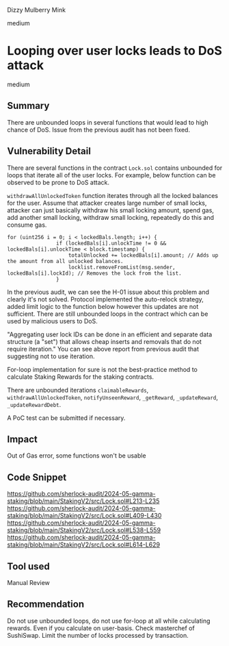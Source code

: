 Dizzy Mulberry Mink

medium

# Looping over user locks leads to DoS attack

medium

## Summary

There are unbounded loops in several functions that would lead to high chance of DoS. Issue from the previous audit has not been fixed.

## Vulnerability Detail

There are several functions in the contract `Lock.sol` contains unbounded for loops that iterate all of the user locks.
For example, below function can be observed to be prone to DoS attack.

`withdrawAllUnlockedToken` function iterates through all the locked balances for the user. Assume that attacker creates large number of small locks, attacker can just basically withdraw his small locking amount, spend gas, add another small locking, withdraw small locking, repeatedly do this and consume gas.
```
for (uint256 i = 0; i < lockedBals.length; i++) {
                if (lockedBals[i].unlockTime != 0 && lockedBals[i].unlockTime < block.timestamp) {
                    totalUnlocked += lockedBals[i].amount; // Adds up the amount from all unlocked balances.
                    locklist.removeFromList(msg.sender, lockedBals[i].lockId); // Removes the lock from the list.
                }
```
In the previous audit, we can see the H-01 issue about this problem and clearly it's not solved. Protocol implemented the auto-relock strategy, added limit logic to the function below however this updates are not sufficient. There are still unbounded loops in the contract which can be used by malicious users to DoS.

"Aggregating user lock IDs can be done in an efficient and separate data structure (a "set") that allows cheap inserts and removals that do not require iteration."
You can see above report from previous audit that suggesting not to use iteration.

For-loop implementation for sure is not the best-practice method to calculate Staking Rewards for the staking contracts.

There are unbounded iterations `claimableRewards`, `withdrawAllUnlockedToken`, `notifyUnseenReward`, `_getReward`, `_updateReward`, `_updateRewardDebt`.

A PoC test can be submitted if necessary.

## Impact

Out of Gas error, some functions won't be usable


## Code Snippet
https://github.com/sherlock-audit/2024-05-gamma-staking/blob/main/StakingV2/src/Lock.sol#L213-L235
https://github.com/sherlock-audit/2024-05-gamma-staking/blob/main/StakingV2/src/Lock.sol#L409-L430
https://github.com/sherlock-audit/2024-05-gamma-staking/blob/main/StakingV2/src/Lock.sol#L538-L559
https://github.com/sherlock-audit/2024-05-gamma-staking/blob/main/StakingV2/src/Lock.sol#L614-L629

## Tool used

Manual Review

## Recommendation

Do not use unbounded loops, do not use for-loop at all while calculating rewards. Even if you calculate on user-basis.
Check masterchef of SushiSwap.
Limit the number of locks processed by transaction.

